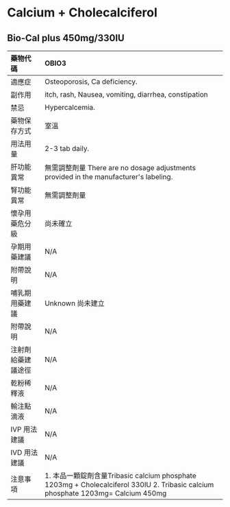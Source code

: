 # Calcium + Cholecalciferol

## Bio-Cal plus 450mg/330IU

| 藥物代碼           | OBIO3                                                                                                                            |
|:-------------------|:---------------------------------------------------------------------------------------------------------------------------------|
| 適應症             | Osteoporosis, Ca deficiency.                                                                                                     |
| 副作用             | itch, rash, Nausea, vomiting, diarrhea, constipation                                                                             |
| 禁忌               | Hypercalcemia.                                                                                                                   |
| 藥物保存方式       | 室溫                                                                                                                             |
| 用法用量           | 2-3 tab daily.                                                                                                                   |
| 肝功能異常         | 無需調整劑量  There are no dosage adjustments provided in the manufacturer's labeling.                                           |
| 腎功能異常         | 無需調整劑量                                                                                                                     |
| 懷孕用藥危分級     | 尚未確立                                                                                                                         |
| 孕期用藥建議       | N/A                                                                                                                              |
| 附帶說明           | N/A                                                                                                                              |
| 哺乳期用藥建議     | Unknown 尚未建立                                                                                                                 |
| 附帶說明           | N/A                                                                                                                              |
| 注射劑給藥建議途徑 | N/A                                                                                                                              |
| 乾粉稀釋液         | N/A                                                                                                                              |
| 輸注點滴液         | N/A                                                                                                                              |
| IVP 用法建議       | N/A                                                                                                                              |
| IVD 用法建議       | N/A                                                                                                                              |
| 注意事項           | 1. 本品一顆錠劑含量Tribasic calcium phosphate 1203mg + Cholecalciferol 330IU 2. Tribasic calcium phosphate 1203mg= Calcium 450mg |

